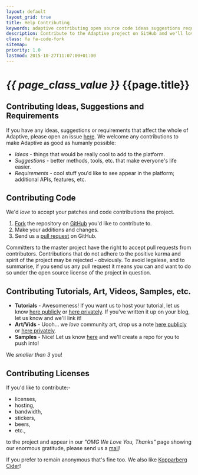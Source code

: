 ```yaml
---
layout: default
layout_grid: true
title: Help Contributing
keywords: adaptive contributing open source code ideas suggestions requirements tutorial video art licenses
description: Contribute to the Adaptive project on GitHub and we'll love you!
class: fa fa-code-fork
sitemap:
priority: 1.0
lastmod: 2015-10-27T11:07:00+01:00
---
```


<h1><i class="{{ page.class }}" style="width: 55px;">{{ page_class_value }}</i> {{page.title}}</h1>

## Contributing Ideas, Suggestions and Requirements

If you have any ideas, suggestions or requirements that affect the whole of Adaptive, please open an issue [here](https://github.com/AdaptiveMe/AdaptiveMe.github.io/issues).
We welcome any contributions to make Adaptive as good as humanly possible:

* _Ideas_ - things that would be really cool to add to the platform.
* _Suggestions_ - better methods, tools, etc. that make everyone's life easier.
* _Requirements_ - cool stuff you'd like to see appear in the platform; additional APIs, features, etc.

## Contributing Code

We'd _love_ to accept your patches and code contributions the project.

1. [Fork](https://help.github.com/articles/fork-a-repo/) the repository on [GitHub](https://github.com/AdaptiveMe) you'd like to contribute to.
2. Make your additions and changes.
3. Send us a [pull request](https://help.github.com/articles/using-pull-requests/) on GitHub.

Committers to the master project have the right to accept pull requests from contributors. Contributions that do not adhere to the positive karma and spirit of the project may be rejected - obviously.
To avoid legalese, and to summarise, if you send us any pull request it means you can and want to do so under the open source license of the project in question.

## Contributing Tutorials, Art, Videos, Samples, etc.

* **Tutorials** - Awesomeness! If you want us to host your tutorial, let us know [here publicly](https://github.com/AdaptiveMe/AdaptiveMe.github.io/issues) or [here privately](mailto:carlos@adaptive.me). If you've written it up on your blog, let us know and we'll link it!
* **Art/Vids** - Uooh... we _love_ community art, drop us a note [here publicly](https://github.com/AdaptiveMe/AdaptiveMe.github.io/issues) or [here privately](mailto:carlos@adaptive.me).
* **Samples** - Nice! Let us know [here](https://github.com/AdaptiveMe/AdaptiveMe.github.io/issues) and we'll create a repo for you to push into!

We _smaller than 3_ you!

## Contributing Licenses

If you'd like to contribute:-

* licenses,
* hosting,
* bandwidth,
* stickers,
* beers,
* etc.,

to the project and appear in our _"OMG We Love You, Thanks"_  page showing our enormous gratitude, please send us a [mail](mailto:carlos@adaptive.me)!

If you prefer to remain anonymous that's fine too. We also like [Kopparberg Cider](http://kopparberg.com/)!